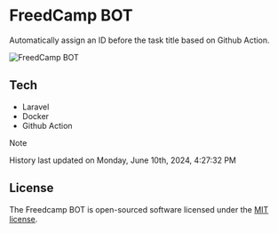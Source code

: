 # FreedCamp BOT

Automatically assign an ID before the task title based on Github Action.

![FreedCamp BOT](https://repository-images.githubusercontent.com/737932867/7d34798b-2680-471c-b089-a78a718d3d6a)

## Tech

- Laravel
- Docker
- Github Action

> [!NOTE]  
> History last updated on Monday, June 10th, 2024, 4:27:32 PM

## License

The Freedcamp BOT is open-sourced software licensed under the [MIT license](https://opensource.org/licenses/MIT).
